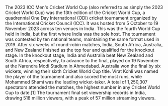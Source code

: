 The 2023 ICC Men's Cricket World Cup (also referred to as simply the 2023 Cricket World Cup) was the 13th edition of the Cricket World Cup, a quadrennial One Day International (ODI) cricket tournament organized by the International Cricket Council (ICC). It was hosted from 5 October to 19 November 2023 across ten venues in India. This was the fourth World Cup held in India, but the first where India was the sole host.
The tournament was contested by ten national teams, maintaining the same format used in 2019. After six weeks of round-robin matches, India, South Africa, Australia, and New Zealand finished as the top four and qualified for the knockout stage. In the knockout stage, India and Australia beat New Zealand and South Africa, respectively, to advance to the final, played on 19 November at the Narendra Modi Stadium in Ahmedabad. Australia won the final by six wickets, winning their sixth Cricket World Cup title.
Virat Kohli was named the player of the tournament and also scored the most runs, while Mohammed Shami was the leading wicket-taker. A total of 1,250,307 spectators attended the matches, the highest number in any Cricket World Cup to date.[1] The tournament final set viewership records in India, drawing 518 million viewers, with a peak of 57 million streaming viewers. 